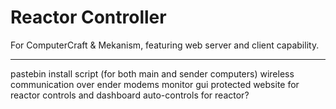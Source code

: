 # Reactor Controller

For ComputerCraft & Mekanism, featuring web server and client capability.

----------

pastebin install script (for both main and sender computers)
wireless communication over ender modems
monitor gui
protected website for reactor controls and dashboard
auto-controls for reactor?

